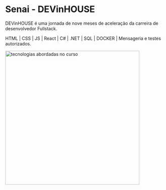 # Senai - DEVinHOUSE
DEVinHOUSE é uma jornada de nove meses de aceleração da carreira de desenvolvedor Fullstack.

HTML | CSS | JS | React | C# | .NET | SQL | DOCKER | Mensageria e testes autorizados.

<img src="https://drive.google.com/file/d/1e8Eb2pMIJDOKjYyAlXhasXw4u9uh7kPV/view?usp=sharing" alt="tecnologias abordadas no curso" height="425">
